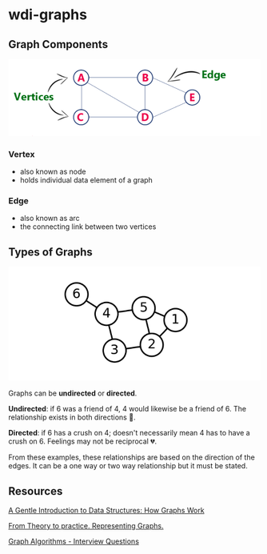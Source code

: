 # wdi-graphs







## Graph Components

<img width="651" alt="graph components" src="https://github.com/mclausaudio/wdi-graphs/blob/master/Screen%20Shot%202019-04-03%20at%209.59.40%20AM.png">

### Vertex
- also known as node
- holds individual data element of a graph

### Edge
- also known as arc
- the connecting link between two vertices

## Types of Graphs

<img width="651" alt="graph example" src="https://github.com/mclausaudio/wdi-graphs/blob/master/Screen%20Shot%202019-04-03%20at%2011.12.31%20AM.png">

Graphs can be **undirected** or **directed**.

**Undirected**: if 6 was a friend of 4, 4 would likewise be a friend of 6. The relationship exists in both directions :dancers:. 

**Directed**: if 6 has a crush on 4; doesn't necessarily mean 4 has to have a crush on 6. Feelings may not be reciprocal :broken_heart:. 

From these examples, these relationships are based on the direction of the edges. It can be a one way or two way relationship but it must be stated.










## Resources
[A Gentle Introduction to Data Structures: How Graphs Work](https://medium.freecodecamp.org/a-gentle-introduction-to-data-structures-how-graphs-work-a223d9ef8837) 

[From Theory to practice. Representing Graphs.](https://medium.com/basecs/from-theory-to-practice-representing-graphs-cfd782c5be38)

[Graph Algorithms - Interview Questions](https://www.codementor.io/rishabhdaal/graph-algorithms-interview-questions-du1085u8l)


